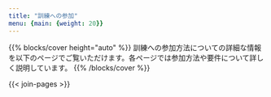 ```yaml
---
title: "訓練への参加"
menu: {main: {weight: 20}}
---
```


{{% blocks/cover height="auto" %}}
訓練への参加方法についての詳細な情報を以下のページでご覧いただけます。各ページでは参加方法や要件について詳しく説明しています。
{{% /blocks/cover %}}

{{< join-pages >}}
